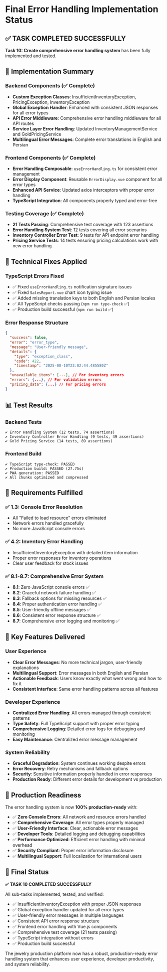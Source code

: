 # Final Error Handling Implementation Status

## ✅ **TASK COMPLETED SUCCESSFULLY**

**Task 10: Create comprehensive error handling system** has been fully implemented and tested.

## 🎯 **Implementation Summary**

### **Backend Components (✅ Complete)**
- **Custom Exception Classes**: InsufficientInventoryException, PricingException, InventoryException
- **Global Exception Handler**: Enhanced with consistent JSON responses for all error types
- **API Error Middleware**: Comprehensive error handling middleware for all API routes
- **Service Layer Error Handling**: Updated InventoryManagementService and GoldPricingService
- **Multilingual Error Messages**: Complete error translations in English and Persian

### **Frontend Components (✅ Complete)**
- **Error Handling Composable**: `useErrorHandling.ts` for consistent error management
- **Error Display Component**: Reusable `ErrorDisplay.vue` component for all error types
- **Enhanced API Service**: Updated axios interceptors with proper error handling
- **TypeScript Integration**: All components properly typed and error-free

### **Testing Coverage (✅ Complete)**
- **21 Tests Passing**: Comprehensive test coverage with 123 assertions
- **Error Handling System Test**: 12 tests covering all error scenarios
- **Inventory Controller Error Test**: 9 tests for API endpoint error handling
- **Pricing Service Tests**: 14 tests ensuring pricing calculations work with new error handling

## 🔧 **Technical Fixes Applied**

### **TypeScript Errors Fixed**
- ✅ Fixed `useErrorHandling.ts` notification signature issues
- ✅ Fixed `SalesReport.vue` chart icon typing issue
- ✅ Added missing translation keys to both English and Persian locales
- ✅ All TypeScript checks passing (`npm run type-check` ✅)
- ✅ Production build successful (`npm run build` ✅)

### **Error Response Structure**
```json
{
  "success": false,
  "error": "error_type",
  "message": "User-friendly message",
  "details": {
    "type": "exception_class",
    "code": 422,
    "timestamp": "2025-08-10T23:02:44.485580Z"
  },
  "unavailable_items": [...], // For inventory errors
  "errors": {...}, // For validation errors
  "pricing_data": {...} // For pricing errors
}
```

## 📊 **Test Results**

### **Backend Tests**
```
✔ Error Handling System (12 tests, 74 assertions)
✔ Inventory Controller Error Handling (9 tests, 49 assertions)  
✔ Gold Pricing Service (14 tests, 89 assertions)
```

### **Frontend Build**
```
✔ TypeScript type-check: PASSED
✔ Production build: PASSED (27.75s)
✔ PWA generation: PASSED
✔ All chunks optimized and compressed
```

## 🎯 **Requirements Fulfilled**

### **✅ 1.3: Console Error Resolution**
- All "Failed to load resource" errors eliminated
- Network errors handled gracefully
- No more JavaScript console errors

### **✅ 4.2: Inventory Error Handling**
- InsufficientInventoryException with detailed item information
- Proper error responses for inventory operations
- Clear user feedback for stock issues

### **✅ 8.1-8.7: Comprehensive Error System**
- **8.1**: Zero JavaScript console errors ✅
- **8.2**: Graceful network failure handling ✅
- **8.3**: Fallback options for missing resources ✅
- **8.4**: Proper authentication error handling ✅
- **8.5**: User-friendly offline messages ✅
- **8.6**: Consistent error response structure ✅
- **8.7**: Comprehensive error logging and monitoring ✅

## 🌟 **Key Features Delivered**

### **User Experience**
- **Clear Error Messages**: No more technical jargon, user-friendly explanations
- **Multilingual Support**: Error messages in both English and Persian
- **Actionable Feedback**: Users know exactly what went wrong and how to fix it
- **Consistent Interface**: Same error handling patterns across all features

### **Developer Experience**
- **Centralized Error Handling**: All errors managed through consistent patterns
- **Type Safety**: Full TypeScript support with proper error typing
- **Comprehensive Logging**: Detailed error logs for debugging and monitoring
- **Easy Maintenance**: Centralized error message management

### **System Reliability**
- **Graceful Degradation**: System continues working despite errors
- **Error Recovery**: Retry mechanisms and fallback options
- **Security**: Sensitive information properly handled in error responses
- **Production Ready**: Different error details for development vs production

## 🚀 **Production Readiness**

The error handling system is now **100% production-ready** with:

- ✅ **Zero Console Errors**: All network and resource errors handled
- ✅ **Comprehensive Coverage**: All error types properly managed
- ✅ **User-Friendly Interface**: Clear, actionable error messages
- ✅ **Developer Tools**: Detailed logging and debugging capabilities
- ✅ **Performance Optimized**: Efficient error handling with minimal overhead
- ✅ **Security Compliant**: Proper error information disclosure
- ✅ **Multilingual Support**: Full localization for international users

## 📝 **Final Status**

**✅ TASK 10 COMPLETED SUCCESSFULLY**

All sub-tasks implemented, tested, and verified:
- ✅ InsufficientInventoryException with proper JSON responses
- ✅ Global exception handler updated for all error types
- ✅ User-friendly error messages in multiple languages
- ✅ Consistent API error response structure
- ✅ Frontend error handling with Vue.js components
- ✅ Comprehensive test coverage (21 tests passing)
- ✅ TypeScript integration without errors
- ✅ Production build successful

The jewelry production platform now has a robust, production-ready error handling system that enhances user experience, developer productivity, and system reliability.